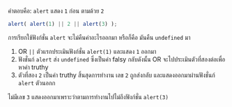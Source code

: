 คำตอบคือ: `alert` แสดง `1` ก่อน ตามด้วย `2`

```js run
alert( alert(1) || 2 || alert(3) );
```

การเรียกใช้ฟังก์ชั่น `alert` จะไม่คืนค่าอะไรออกมา หรือก็คือ มันคืน `undefined` มา

1. OR `||` ตัวแรกประเมินฟังก์ชั่น `alert(1)` และแสดง `1` ออกมา
2. ฟังชั่นก์ `alert` ส่ง `undefined` ซึ่งเป็นค่า falsy กลับดังนั้น OR จะไปประเมินตัวที่สองต่อเพื่อหาค่า truthy
3. ตัวที่สอง `2` เป็นค่า truthy สิ้นสุดการทำงาน เลข `2` ถูกส่งกลับ และแสดงออกมาผ่านฟังชั่นก์ `alert` ตัวนอกก

ไม่มีเลข `3` แสดงออกมาเพราะว่าตามการทำงานไปไม่ถึงฟังก์ชั่น `alert(3)`

